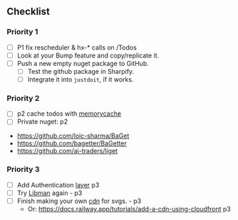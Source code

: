 ## Checklist

### Priority 1

- [ ] P1 fix rescheduler & hx-* calls on /Todos
- [ ] Look at your Bump feature and copy/replicate it.
- [ ] Push a new empty nuget package to GitHub.
    - [ ] Test the github package in Sharpify.
    - [ ] Integrate it into `justdoit`, if it works.

### Priority 2

- [ ] p2 cache todos with [memorycache](https://blog.postsharp.net/memorycache#disadvantages)
- [ ]  Private nuget: p2
  - https://github.com/loic-sharma/BaGet
  - https://github.com/bagetter/BaGetter
  - https://github.com/ai-traders/liget

### Priority 3

- [ ]  Add
  Authentication [layer](https://jasonwatmore.com/post/2021/12/20/net-6-basic-authentication-tutorial-with-example-api) p3
- [ ] Try [Libman](https://khalidabuhakmeh.com/using-libman-to-manage-client-side-dependencies) again - p3
- [ ] Finish making your
  own [cdn](https://dev.to/kevinanielsen/how-to-host-your-own-cdn-for-free-in-less-than-10-minutes-4l4h) for svgs. - p3
    - Or: https://docs.railway.app/tutorials/add-a-cdn-using-cloudfront  p3
 